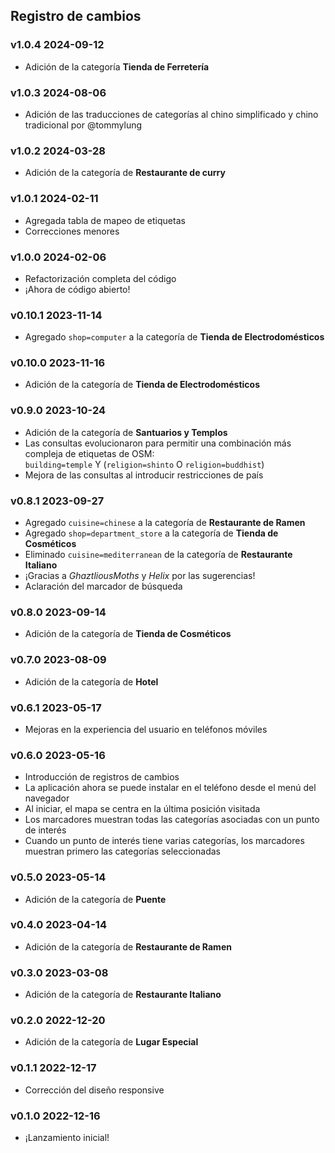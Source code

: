 ## Registro de cambios

### v1.0.4 <time>2024-09-12</time>

- Adición de la categoría **Tienda de Ferretería**

### v1.0.3 <time>2024-08-06</time>

- Adición de las traducciones de categorías al chino simplificado y chino tradicional por @tommylung

### v1.0.2 <time>2024-03-28</time>

- Adición de la categoría de **Restaurante de curry**

### v1.0.1 <time>2024-02-11</time>

- Agregada tabla de mapeo de etiquetas
- Correcciones menores

### v1.0.0 <time>2024-02-06</time>

- Refactorización completa del código
- ¡Ahora de código abierto!

### v0.10.1 <time>2023-11-14</time>

- Agregado `shop=computer` a la categoría de **Tienda de Electrodomésticos**

### v0.10.0 <time>2023-11-16</time>

- Adición de la categoría de **Tienda de Electrodomésticos**

### v0.9.0 <time>2023-10-24</time>

- Adición de la categoría de **Santuarios y Templos**
- Las consultas evolucionaron para permitir una combinación más compleja de etiquetas de OSM:<br> `building=temple` Y (`religion=shinto` O `religion=buddhist`)
- Mejora de las consultas al introducir restricciones de país

### v0.8.1 <time>2023-09-27</time>

- Agregado `cuisine=chinese` a la categoría de **Restaurante de Ramen**
- Agregado `shop=department_store` a la categoría de **Tienda de Cosméticos**
- Eliminado `cuisine=mediterranean` de la categoría de **Restaurante Italiano**
- ¡Gracias a _GhaztliousMoths_ y _Helix_ por las sugerencias!
- Aclaración del marcador de búsqueda

### v0.8.0 <time>2023-09-14</time>

- Adición de la categoría de **Tienda de Cosméticos**

### v0.7.0 <time>2023-08-09</time>

- Adición de la categoría de **Hotel**

### v0.6.1 <time>2023-05-17</time>

- Mejoras en la experiencia del usuario en teléfonos móviles

### v0.6.0 <time>2023-05-16</time>

- Introducción de registros de cambios
- La aplicación ahora se puede instalar en el teléfono desde el menú del navegador
- Al iniciar, el mapa se centra en la última posición visitada
- Los marcadores muestran todas las categorías asociadas con un punto de interés
- Cuando un punto de interés tiene varias categorías, los marcadores muestran primero las categorías seleccionadas

### v0.5.0 <time>2023-05-14</time>

- Adición de la categoría de **Puente**

### v0.4.0 <time>2023-04-14</time>

- Adición de la categoría de **Restaurante de Ramen**

### v0.3.0 <time>2023-03-08</time>

- Adición de la categoría de **Restaurante Italiano**

### v0.2.0 <time>2022-12-20</time>

- Adición de la categoría de **Lugar Especial**

### v0.1.1 <time>2022-12-17</time>

- Corrección del diseño responsive

### v0.1.0 <time>2022-12-16</time>

- ¡Lanzamiento inicial!
